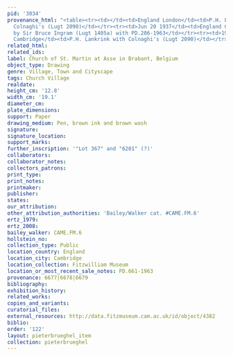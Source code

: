 ```yaml
---
pid: '3034'
provenance_html: "<table><tr><td></td><td>England London</td><td>P.H. Lankrink with
  Colnaghi's (Lugt 2090)</td></tr><tr><td>Jun 20 1937</td><td>England Chesham</td><td>Bought
  by Sir Bruce Ingram (Lugt 1405a) with PD.206-1963</td></tr><tr><td>1963</td><td>England
  Cambridge</td><td>P.H. Lankrink with Colnaghi's (Lugt 2090)</td></tr></table>"
related_html:
related_ids:
label: Church of St. Martin at Asse in Brabant, Belgium
object_type: Drawing
genre: Village, Town and Cityscape
tags: Church Village
realdate:
height_cm: '12.8'
width_cm: '19.1'
diameter_cm:
plate_dimensions:
support: Paper
drawing_medium: Pen, brown ink and brown wash
signature:
signature_location:
support_marks:
further_inscription: '"Lot 367" and "6201" (?)'
collaborators:
collaborator_notes:
collectors_patrons:
print_type:
print_notes:
printmaker:
publisher:
states:
our_attribution:
other_attribution_authorities: 'Bailey/Walker cat. #CAME.FM.6'
ertz_1979:
ertz_2008:
bailey_walker: CAME.FM.6
hollstein_no:
collection_type: Public
location_country: England
location_city: Cambridge
location_collection: Fitzwilliam Museum
location_or_most_recent_sale_notes: PD.661-1963
provenance: 6677|6678|6679
bibliography:
exhibition_history:
related_works:
copies_and_variants:
curatorial_files:
external_resources: http://data.fitzmuseum.cam.ac.uk/id/object/4382
biblio:
order: '122'
layout: pieterbrueghel_item
collection: pieterbrueghel
---
```

